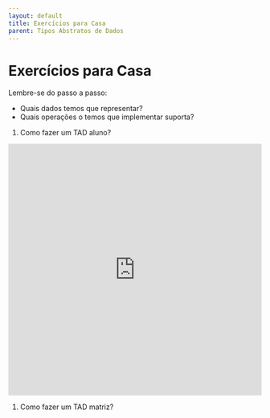 ```yaml
---
layout: default
title: Exercícios para Casa
parent: Tipos Abstratos de Dados
---
```


# Exercícios para Casa

Lembre-se do passo a passo:
- Quais dados temos que representar?
- Quais operações o temos que implementar suporta?

1. Como fazer um TAD aluno?

<iframe frameborder="0" width="100%" height="500px" src="https://replit.com/@flaviovdf/02-tads?embed=true"></iframe>


1. Como fazer um TAD matriz?
